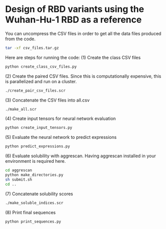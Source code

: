 # Design of RBD variants using the Wuhan-Hu-1 RBD as a reference

You can uncompress the CSV files in order to get all the data files produced from the code.
```bash
tar -xf csv_files.tar.gz
```

Here are steps for running the code:
(1) Create the class CSV files
```bash
python create_class_csv_files.py
```

(2) Create the paired CSV files. Since this is computationally expensive, this is parallelized and run on a cluster.
```bash
./create_pair_csv_files.scr
```

(3) Concatenate the CSV files into all.csv
```bash
./make_all.scr
```

(4) Create input tensors for neural network evaluation
```bash
python create_input_tensors.py
```

(5) Evaluate the neural network to predict expressions
```bash
python predict_expressions.py
```

(6) Evaluate solubility with aggrescan. Having aggrescan installed in your environment is required here.
```bash
cd aggrescan
python make_directories.py
sh submit.sh
cd ..
```

(7) Concatenate solubility scores
```bash
./make_soluble_indices.scr
```

(8) Print final sequences
```bash
python print_sequences.py
```
